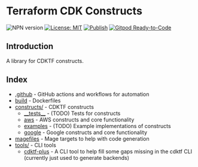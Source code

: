 # Terraform CDK Constructs

![NPN version](https://img.shields.io/npm/v/@strongishllama/terraform-cdk-constructs)
[![License: MIT](https://img.shields.io/badge/License-MIT-yellow.svg)](https://raw.githubusercontent.com/strongishllama/terraform-cdk-constructs/main/LICENSE)
[![Publish](https://github.com/strongishllama/terraform-cdk-constructs/actions/workflows/publish.yaml/badge.svg)](https://github.com/strongishllama/terraform-cdk-constructs/actions/workflows/publish.yaml)
[![Gitpod Ready-to-Code](https://img.shields.io/badge/Gitpod-ready--to--code-blue?logo=gitpod)](https://gitpod.io/#https://github.com/strongishllama/terraform-cdk-constructs)

## Introduction

A library for CDKTF constructs.

## Index

- [.github](https://github.com/strongishllama/terraform-cdk-constructs/tree/main/.github) - GitHub actions and workflows for automation
- [build](https://github.com/strongishllama/terraform-cdk-constructs/tree/main/build) - Dockerfiles
- [constructs/](https://github.com/strongishllama/terraform-cdk-constructs/tree/main/constructs) - CDKTF constructs
  - [\_\_tests\_\_](https://github.com/strongishllama/terraform-cdk-constructs/tree/main/constructs/__tests__) - (TODO) Tests for constructs
  - [aws](https://github.com/strongishllama/terraform-cdk-constructs/tree/main/constructs/aws) - AWS constructs and core functionality
  - [examples](https://github.com/strongishllama/terraform-cdk-constructs/tree/main/constructs/example) - (TODO) Example implementations of constructs
  - [google](https://github.com/strongishllama/terraform-cdk-constructs/tree/main/constructs/google) - Google constructs and core functionality
- [magefiles](https://github.com/strongishllama/terraform-cdk-constructs/tree/main/magefiles) - Mage targets to help with code generation
- [tools/](https://github.com/strongishllama/terraform-cdk-constructs/tree/main/tools) - CLI tools
  - [cdktf-plus](https://github.com/strongishllama/terraform-cdk-constructs/tree/main/tools/cdktf-plus) - A CLI tool to help fill some gaps missing in the cdktf CLI (currently just used to generate backends)
